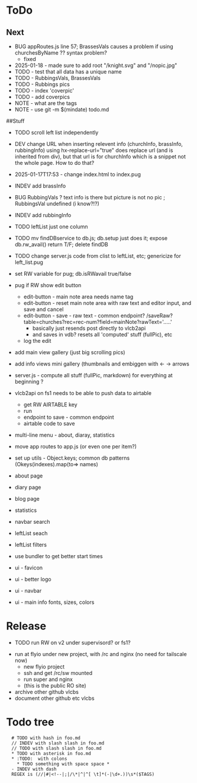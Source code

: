 

# ToDo

## Next
- BUG appRoutes.js line 57;  BrassesVals causes a problem if using churchesByName ?? syntax problem?
  - fixed
- 2025-01-18 - made sure to add root "/knight.svg" and "/nopic.jpg"
- TODO - test that all data has a unique name
- TODO - RubbingsVals, BrassesVals
- TODO - Rubbings pics
- TODO - index 'coverpic'
- TODO - add coverpics
- NOTE - what are the tags
- NOTE - use git -m $(mindate) todo.md

##Stuff

- TODO scroll left list independently
- DEV change URL when inserting relevent info (churchInfo, brassInfo, rubbingInfo)
  using hx-replace-url="true" does replace url (and is inherited from div),
  but that url is for churchInfo which is a snippet not the whole page. How to do that?
- 2025-01-17T17:53 - change index.html to index.pug
- INDEV add brassInfo
- BUG RubbingVals ?
  text info is there but picture is not no pic ;  RubbingsVal undefined (i know?!?)
- INDEV add rubbingInfo
- TODO leftList just one column
- TODO mv findDBservice to db.js;  db.setup just does it;  expose db.rw_avail() return T/F; delete findDB
- TODO change server.js code from clist to leftList, etc; genericize for left_list.pug
- set RW variable for pug; db.isRWavail true/false
- pug if RW show edit button
  * edit-button - main note area needs name tag
  * edit-button - reset main note area with raw text and editor input, and save and cancel
  * edit-button - save - raw text - common endpoint? /saveRaw?table=churches?rec=rec-num?field=mainNote?rawText='.....'
    * basically just resends post directly to vlcb2api
    * and saves in vdb? resets all 'computed' stuff (fullPic), etc
  * log the edit
- add main view gallery (just big scrolling pics)
- add info views mini gallery (thumbnails and embiggen with <- -> arrows
- server.js - compute all stuff (fullPic, markdown) for everything at beginning ?
- vlcb2api on fs1 needs to be able to push data to airtable
  * get RW AIRTABLE key
  * run
  * endpoint to save - common endpoint
  * airtable code to save
- multi-line menu - about, diaray, statistics
- move app routes to app.js (or even one per item?)
- set up utils - Object.keys;  common db patterns  (Okeys(indexes).map(to=> names)
- about page
- diary page
- blog page
- statistics
- navbar search
- leftList seach
- leftList filters
- use bundler to get better start times

- ui - favicon
- ui - better logo
- ui - navbar
- ui - main info fonts, sizes, colors















# Release
- TODO run RW on v2 under supervisord? or fs1?
* run at flyio under new project, with /rc and nginx (no need for tailscale now)
  * new flyio project
  * ssh and get /rc/sw mounted
  * run super and nginx 
  * (this is the public RO site)
* archive other github vlcbs
* document other github etc vlcbs

# Todo tree
```
  # TODO with hash in foo.md
  // INDEV with slash slash in foo.md
  // TODO with slash slash in foo.md
  * TODO with asterisk in foo.md
  * :TODO:  with colons
    * TODO something with space space *
  - INDEV with dash
  REGEX is (//|#|<!--|;|/\*|^|^[ \t]*(-|\d+.))\s*($TAGS)
```
